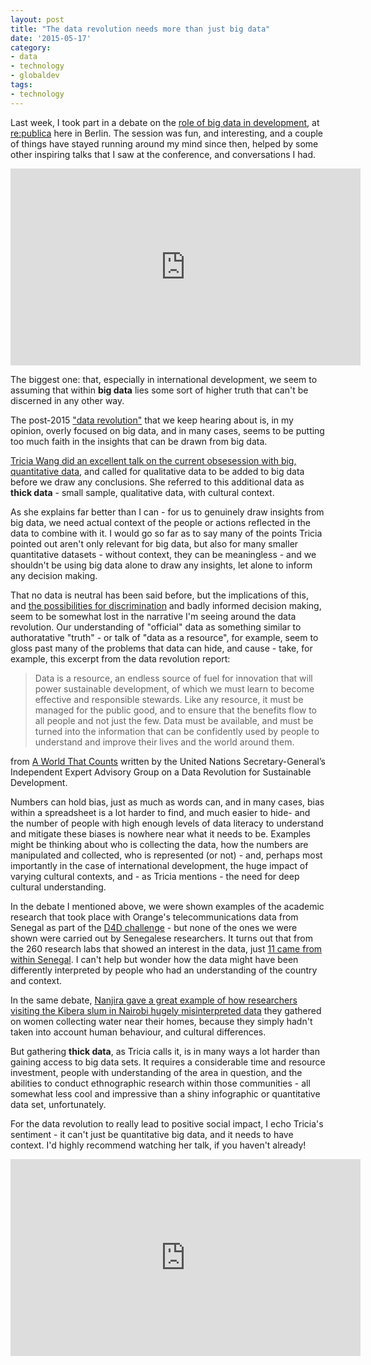 ```yaml
---
layout: post
title: "The data revolution needs more than just big data"
date: '2015-05-17'
category:
- data
- technology
- globaldev
tags:
- technology
---
```


Last week, I took part in a debate on the [role of big data in development](https://www.youtube.com/watch?v=FAoQHJH6l8Y), at [re:publica](http://re-publica.de/) here in Berlin. The session was fun, and interesting, and a couple of things have stayed running around my mind since then, helped by some other inspiring talks that I saw at the conference, and conversations I had. 

<iframe width="560" height="315" src="https://www.youtube.com/embed/FAoQHJH6l8Y" frameborder="0" allowfullscreen></iframe>

The biggest one: that, especially in international development, we seem to assuming that within **big data** lies some sort of higher truth that can't be discerned in any other way. 

<!--more-->

The post-2015 ["data revolution"](http://www.undatarevolution.org/) that we keep hearing about is, in my opinion, overly focused on big data, and in many cases, seems to be putting too much faith in the insights that can be drawn from big data.

[Tricia Wang did an excellent talk on the current obsesession with big, quantitative data,](https://re-publica.de/session/how-avoid-curses-era-big-data) and called for qualitative data to be added to big data before we draw any conclusions. She referred to this additional data as **thick data** - small sample, qualitative data, with cultural context.

As she explains far better than I can - for us to genuinely draw insights from big data, we need actual context of the people or actions reflected in the data to combine with it. I would go so far as to say many of the points Tricia pointed out aren't only relevant for big data, but also for many smaller quantitative datasets - without context, they can be meaningless - and we shouldn't be using big data alone to draw any insights, let alone to inform any decision making. 

That no data is neutral has been said before, but the implications of this, and [the possibilities for discrimination](https://www.newamerica.org/downloads/OTI-Data-an-Discrimination-FINAL-small.pdf) and badly informed decision making, seem to be somewhat lost in the narrative I'm seeing around the data revolution. Our understanding of "official" data as something similar to authoratative "truth" - or talk of "data as a resource", for example, seem to gloss past many of the problems that data can hide, and cause - take, for example, this excerpt from the data revolution report:

>Data is a resource, an endless source of fuel for innovation that will power sustainable development, of which we must learn to become effective and responsible stewards. Like any resource, it must be managed for the public good, and to ensure that the benefits flow to all people and not just the
few. Data must be available, and must be turned into the information that can be confidently used by people to understand and improve their lives and the world around them.

from [A World That Counts](http://www.undatarevolution.org/wp-content/uploads/2014/12/A-World-That-Counts2.pdf) written by the United Nations Secretary-General’s Independent Expert Advisory Group on a Data Revolution for Sustainable Development.

Numbers can hold bias, just as much as words can, and in many cases, bias within a spreadsheet is a lot harder to find, and much easier to hide- and the number of people with high enough levels of data literacy to understand and mitigate these biases is nowhere near what it needs to be. Examples might be thinking about who is collecting the data, how the numbers are manipulated and collected, who is represented (or not) - and, perhaps most importantly in the case of international development, the huge impact of varying cultural contexts, and - as Tricia mentions - the need for deep cultural understanding.

In the debate I mentioned above, we were shown examples of the academic research that took place with Orange's telecommunications data from Senegal as part of the [D4D challenge](http://www.d4d.orange.com/en/home) - but none of the ones we were shown were carried out by Senegalese researchers. It turns out that from the 260 research labs that showed an interest in the data, just [11 came from within Senegal](http://d4d.orange.com/content/download/43330/405662/version/3/file/D4Dchallenge_leaflet_A4_V2Eweblite.pdf). I can't help but wonder how the data might have been differently interpreted by people who had an understanding of the country and context.

In the same debate, [Nanjira gave a great example of how researchers visiting the Kibera slum in Nairobi hugely misinterpreted data](https://youtu.be/FAoQHJH6l8Y?t=32m21s) they gathered on women collecting water near their homes, because they simply hadn't taken into account human behaviour, and cultural differences.

But gathering **thick data**, as Tricia calls it, is in many ways a lot harder than gaining access to big data sets. It requires a considerable time and resource investment, people with understanding of the area in question, and the abilities to conduct ethnographic research within those communities - all somewhat less cool and impressive than a shiny infographic or quantitative data set, unfortunately.

For the data revolution to really lead to positive social impact, I echo Tricia's sentiment - it can't just be quantitative big data, and it needs to have context. I'd highly recommend watching her talk, if you haven't already!

<iframe width="560" height="315" src="https://www.youtube.com/embed/860aspvsS1E" frameborder="0" allowfullscreen></iframe>

